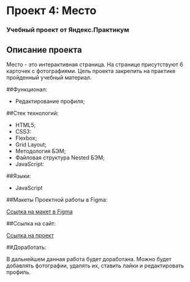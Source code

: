 # Проект 4: Место

### Учебный проект от Яндекс.Практикум

## Описание проекта

Место - это интерактивная страница. На странице присутствуют 6 карточек с фотографиями.
Цель проекта закрепить на практике пройденный учебный материал.

##Функционал:

* Редактирование профиля;

##Стек технологий:

* HTML5;
* CSS3:
* Flexbox;
* Grid Layout;
* Методология БЭМ;
* Файловая структура Nested БЭМ;
* JavaScript:

##Языки:

* JavaScript

##Макеты Проектной работы в Figma:

[Ссылка на макет в Figma](https://www.figma.com/file/2cn9N9jSkmxD84oJik7xL7/JavaScript.-Sprint-4?node-id=0%3A1)

##Ссылка на сайт:

[Ссылка на проект](https://nadezhdatatarskikh.github.io/mesto/)

##Доработать:

В дальнейшем данная работа будет доработана. Можно будет добавлять фотографии, удалять их, ставить
лайки и редактировать профиль.
